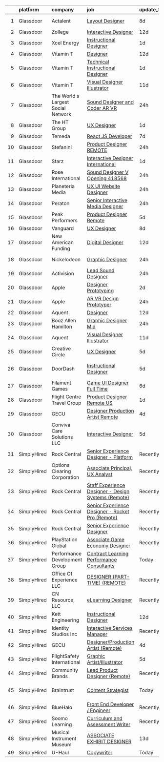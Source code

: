 

|    | platform    | company                            | job                                                                                                                                                                                                                                                                                                                                                                                                                                                                                                                                                                                                                                                                                                                                                                                                                                                                                                                                                                                                                                                                                                                                                                                                                                                                                                                                                                                               | update_time   | location             |
|---:|:------------|:-----------------------------------|:--------------------------------------------------------------------------------------------------------------------------------------------------------------------------------------------------------------------------------------------------------------------------------------------------------------------------------------------------------------------------------------------------------------------------------------------------------------------------------------------------------------------------------------------------------------------------------------------------------------------------------------------------------------------------------------------------------------------------------------------------------------------------------------------------------------------------------------------------------------------------------------------------------------------------------------------------------------------------------------------------------------------------------------------------------------------------------------------------------------------------------------------------------------------------------------------------------------------------------------------------------------------------------------------------------------------------------------------------------------------------------------------------|:--------------|:---------------------|
|  1 | Glassdoor   | Actalent                           | [Layout Designer](https://www.glassdoor.com/partner/jobListing.htm?pos=120&ao=1110586&s=58&guid=000001823e6b1a449111c49a82255869&src=GD_JOB_AD&t=SR&vt=w&ea=1&cs=1_180b08e4&cb=1658904583387&jobListingId=1008012917816&cpc=C4A69CCDBB3B9599&jrtk=3-0-1g8v6m6onkltd801-1g8v6m6p9i3bo800-668aed329773305a--6NYlbfkN0ChYVx_I3yfZ_JDY3EFoivtqvi_stwnZ_kRt8Dowt_l_d1ydueao4NE-oUleRJ4yhiPfkWi4YTroZWEsAHB17wfG3hQfrT7McMoZp5qQd-CJae3YCYIEzFiUBT_dj9F4q19V9jHvniNEuBNkNlSg88RPabwbMWfF1xjDW234k2P5a-1nYPxdkKfeecDB8q5E3_gWnZjYWka5Tx3U7r5Q3klGxKmYC_-ACM393kqb-oZTMTPPv8rcVXawD5uUXoI3RifMIMAPLNAzIezifUrcDsTk-q1yctFm2MfdP1TSZFfYWS1-QmZHIBPIbrD_7HF4ilEtuWPN1Wio6rTCdGjtxVHzgo-wziSfLC-d-vdRFPMA4cOYkQAPivuYI-Udcb1N3V_6L3gyMQNhR0vjgWYUh1DcljnIvI-SRmN7j2DAgQ5egsuOnhUmxKlM084UoauelpIUFq6ijr8gmZNxFilWN1SM5YsjwwNzWjVUWQSI6ht7uQ5teYPoqik6D_5a8B9iSK4XJY16O9MyQR_HJSyO0xMcghAnqaWaGHgCjiSkAnRG-bUtTtqlqoIjD3kWl-vhy9y6WEUKc5fNFrVnSMYXNX6dwbaQ0oXflFHDTRh42gykRObXlrwKSkw52yLt8dOePhM2mRk3mUN3MEUliBxxYBjuFb96YMGyqqi3hvXpPUz8k7Mq_es-nWSBlZkLfYjVeSgB-OrMokGTeJPSMpY6ifc5JE6wN9MlZvLcj1-0gQRzXbhM0SXEhkbAMtZTOg3KXnMMEyLFhUax9oTMlgB_xekbfcbOzF6nyAHjgY_RY2D29m88TgiMqK2glaVbuLrMRQeT3ZJSRUc3yp84bdOX4aZHheR8pxW9or2ChlTWfcBbBAJXHtNlQbIAMdDtBmoOIKrwWL7kwsn5HQuUZbpXiMEqyDkCozrgdEWMpj7s4vrHXJRJuNOPlC8Dzr0SSdKytX7jDwpfQ5bxeWx595-iW-Q)                                                        | 8d            | Auburn Hills, MI     |
|  2 | Glassdoor   | Zollege                            | [Interactive Designer](https://www.glassdoor.com/partner/jobListing.htm?pos=125&ao=1136043&s=58&guid=000001823e6b1a449111c49a82255869&src=GD_JOB_AD&t=SR&vt=w&ea=1&cs=1_13d01fdf&cb=1658904583387&jobListingId=1008006442980&jrtk=3-0-1g8v6m6onkltd801-1g8v6m6p9i3bo800-7cef8d94816c631b-)                                                                                                                                                                                                                                                                                                                                                                                                                                                                                                                                                                                                                                                                                                                                                                                                                                                                                                                                                                                                                                                                                                        | 12d           | Remote               |
|  3 | Glassdoor   | Xcel Energy                        | [Instructional Designer](https://www.glassdoor.com/partner/jobListing.htm?pos=112&ao=1110586&s=58&guid=000001823e6b1a449111c49a82255869&src=GD_JOB_AD&t=SR&vt=w&cs=1_f38b2512&cb=1658904583385&jobListingId=1008028359715&cpc=8795CF9063CD573D&jrtk=3-0-1g8v6m6onkltd801-1g8v6m6p9i3bo800-fa04a3a24dfb64e0--6NYlbfkN0B-1D-e_ZYujhNkNlYyaLjJ6FcVQ233icvY0YU3o2VnplwYKKdLer6igUsC2PaWrJMsMrxPDktbbpIZjN_zbA8po67pdxZNjHp8kxUcyBW501HU_QRFRaRC9Xpgg4wwhC2aYyiH-1nozMXb6EFAk-hw_nn0d0C_2CacTx_vFYJessQD4k8RVe0w123epP1aoSbg6RV8bTUxGBTY70PV7OlWsM6RWcLEaR8AskBql0KHydPUK_hlJR1cjgFpewGtPimC1_sxzYwCIyMfu-VykMelojwCKVRHm00rbPNdZaLKCN4aOka-BtJh2nX4ls6DhTu4r2sbOyGZLrbja6eH-gc7cgCXsx1IpDCq6tM6n0_VRKjy6nG_1baxH_kAZHnux9adVxMZuDSZgVL5SgaCnBzvk8qFTWzunzS_kx1n5fPy27xy94QkHXAaYPWBCURcoPMXjATNBDTz9stMNKfOQa_PEu6Y7BjFlZ39ihgyqoEAx02GoId6_6Bq7VtGapX-eHKkjAq8JXHdSqlQOindNYWWvvsyp9zFjgwWd2unJPRaGtvLOAtbpn1bhBmZpZfwexeuqFsZJAdYl8VPJP6APc9c)                                                                                                                                                                                                                                                                                                                                                                                                                                                      | 1d            | Denver, CO           |
|  4 | Glassdoor   | Vitamin T                          | [Designer](https://www.glassdoor.com/partner/jobListing.htm?pos=116&ao=1110586&s=58&guid=000001823e6b1a449111c49a82255869&src=GD_JOB_AD&t=SR&vt=w&cs=1_6e4bd501&cb=1658904583386&jobListingId=1008006318838&cpc=AC285F3A3ECA6BB0&jrtk=3-0-1g8v6m6onkltd801-1g8v6m6p9i3bo800-c7d7ca1e7b63493b--6NYlbfkN0DMrcEu7yrtATojKJA7cEzGQ3FdRGWLh0CZQInL4ECGI6k5tN82kdM0OKoro5eXmjo80z3blDf38MxDtG7OIqdO2V2y3F7ikmR8dSt4Ww3HoTqnOf7TOkJOlXrmqtd1BDpsoisAi_Vs_2wtfU5oF2NH8qhILIZuth9zGpa6x0tbKjmoaQ0wx_B59rfq-tnflZYAbZaAVj0KUWrxsHy3bR5YQkLWAT4Qoz8NHgX-53PSakbqNJM5fH92dbMpVmiw-dHzfhqZo7V28yyHljTDLsNfPCyTuM1TFK5ny5hxh-oLkZ7sWKEht_SkXwPHhsL_6Nb2LRiePqT4E98Vk_cc80eATm-ke81MLrnMCSp0TraReOk9yTURbTvNsD8b0gW0pPSO-oRkgFyki89RlQ7uzFSVf5mbDeO2NYYl0j_CEdlncVZildbx0Ahv8gdw7-pyhT6V91DuuZXasvQ1vfkY5Pmq)                                                                                                                                                                                                                                                                                                                                                                                                                                                                                                                                                                                                    | 12d           | Remote               |
|  5 | Glassdoor   | Vitamin T                          | [Technical Instructional Designer](https://www.glassdoor.com/partner/jobListing.htm?pos=122&ao=1110586&s=58&guid=000001823e6b1a449111c49a82255869&src=GD_JOB_AD&t=SR&vt=w&cs=1_49b37f42&cb=1658904583387&jobListingId=1008028653672&cpc=2CAED5C921A5F994&jrtk=3-0-1g8v6m6onkltd801-1g8v6m6p9i3bo800-1103058d0572411f--6NYlbfkN0DMrcEu7yrtATojKJA7cEzGQ3FdRGWLh0CZQInL4ECGI6k5tN82kdM0OKoro5eXmjrJQqa_4kmRzDerOVX7Epo-sXw6j7Z4Ali6rACrfRnS7fOcCXMK6k710eYCdoHotVhOwP6y8Cw4gg54AoVVfxxDCoqDOhnPr2UvhQH4hrQDd3eVFUHHjtBQYXvQaYqtA5L-Jj5jTN92ztiFrbN77-_11wE5UgCaZ4UgVWrok2erMH4WuORzMwQdGrAGw3s-yr_ZsqEKHRnG-ob5wZiDZk4ZYcExmvHonnveWx7mFHRfHmyls4DvPJZ05-mDDfkifVZ7gAlGCdKIUFFJ6PVgtfi6rTlWIjLTDgLeVvMWwmB3KzXfPqieZaQJ6OUFtnTUb6AgOfkqWlRa3J_Ft7wJo2O1UNidgpg8LMKLwnhGL23WWmTudj65wzEU9mlOaOTD6RbqhmygKQixlk2BRGKQyOHv)                                                                                                                                                                                                                                                                                                                                                                                                                                                                                                                                                                            | 1d            | Remote               |
|  6 | Glassdoor   | Vitamin T                          | [Visual Designer   Illustrator](https://www.glassdoor.com/partner/jobListing.htm?pos=118&ao=1110586&s=58&guid=000001823e6b1a449111c49a82255869&src=GD_JOB_AD&t=SR&vt=w&cs=1_79a79e39&cb=1658904583387&jobListingId=1008008783096&cpc=AC285F3A3ECA6BB0&jrtk=3-0-1g8v6m6onkltd801-1g8v6m6p9i3bo800-45b17c0ca9681f1e--6NYlbfkN0DMrcEu7yrtATojKJA7cEzGQ3FdRGWLh0CZQInL4ECGI6k5tN82kdM0OKoro5eXmjo6vJZ0dgL95ZoaZoWe3c6br8Zmt6CPYc0eKXo6Tmy6mttncp2xF37H2vBSUJcNbGzAomBuMu6Mj4Cxgdi9OeH2Qm3WGrOhWyDWi9EGb8bq6zmY1YHpjmdoKrhEFBE5wW9y62sacfr_o4hgQ7AMNoUvcHWJRYWbQ2I48O9bKiB13LODr3yg3QCUs19OJap0YEYwBZNz-wcSEUwNVcTU5PY06KGlslI2y90s7F98z7cnmUgKbucGxxYxyjDqygi9ZdUC63Hf0ccEe1qp4b6Kh5Vv1_xyjmXDRAD1-Ogqoei4lItqZz1R2J9laF342k4xMgRxKf4qqYZzbadMdmtRhNtJj_bQjQQsrexzNwcHUhPv815x1v6REzoUM0Nj-2TzMifO-koFGIT65OvT5IhywlWx)                                                                                                                                                                                                                                                                                                                                                                                                                                                                                                                                                                               | 11d           | Remote               |
|  7 | Glassdoor   | The World s Largest Social Network | [Sound Designer and Coder  AR VR ](https://www.glassdoor.com/partner/jobListing.htm?pos=108&ao=1110586&s=58&guid=000001823e6b1a449111c49a82255869&src=GD_JOB_AD&t=SR&vt=w&ea=1&cs=1_c6ac6483&cb=1658904583385&jobListingId=1008031528051&cpc=7AD1D84939BBEEF3&jrtk=3-0-1g8v6m6onkltd801-1g8v6m6p9i3bo800-d1ed5504a8a65788--6NYlbfkN0DSgjPPcnEdvoK3uuxfISLALE6pB1FR7YSHOr_tSg5_QGIhoz_2VqUepdcKLBLI_zTUk6gDwaoQ9vkRar14Io1kKPbXefvdlkqbmdhJjjOpMuV23xDsFSOubHWW3nkVkpuXNylbmaW36egpUC2PG6x2MjnebJXPwoENwa0jyus1-mMaCYYJOL_GU7J_2hWNhldOPX1BS3ek6ogMXL8IpIo6Ps9BC7UvBKt_sAKGdPBIQQJb5Zylob1yUmG8j2L3fweZnje0-vSIdMHmQhgcL4Z6Ax--t7X-g08IdeqT_entjLgGuAVwVvqmxygYF5Yw4g4o9C8IoVV_mQp8yY0Z9Iz4sagZkHQVYkjaKchJjju9v3CQjIU7bWT5UC-KCrZtDH3I9efjPHcDnPwG6I6shUFWfhE3qmVKhkqI6Se5aJLAo1_rSpMsDK8mWNRkWdNMLAu6I2-nAtuN-wj5ge2CG2L3BK5Lb3FMg2EcIcEtT8PWYllSiYttGnhHypiI4g31gydMTqW91_RbK9UgAIxWNJMEuhnnoRcc9qIsOdAXl0zXjB3tU5WGgLkvrEk_bCBflF16eW0s6sUwIJWQiVgwLFwM)                                                                                                                                                                                                                                                                                                                                                                                                                                       | 24h           | Philadelphia, PA     |
|  8 | Glassdoor   | The HT Group                       | [UX Designer](https://www.glassdoor.com/partner/jobListing.htm?pos=117&ao=1110586&s=58&guid=000001823e6b1a449111c49a82255869&src=GD_JOB_AD&t=SR&vt=w&ea=1&cs=1_4369c504&cb=1658904583387&jobListingId=1008027461830&cpc=FA84DF7EA1EC2398&jrtk=3-0-1g8v6m6onkltd801-1g8v6m6p9i3bo800-78fe302e72626c06--6NYlbfkN0Bra0s3zilufhc4AteKADJ__EYx4e15zFOxHvpj1gP3yFT6O1VqDoAXxp_WIm083I4wkW_VP_iMlTpMHuM843GaiU4KQy7EkvhzySaAh2psQapjSCDAI9Bm3HhyxZMuEyk6TDzyaU7z8aRa3jyLoV72xdh5A0dOyKtlfYKVAlp8eiYixBi8ib7uBN23fPYS402HWdIaKDIROiVzb42RemGUr9W_14yeN5F2job3cEfxSZH_7HRUgu-2ZKQJebEJXST9SF35T-eiJoqrly_QLWmVg7V-rsydprcMso3kXd02fcHpxi35q9y3dShkGbUNjzg1m0JCxllQ0mlcTX2Fpsqc3JQHN7XmTJZ5Jg8Nqw2pVpXQWM8sAeJ7PQcYglJ8eoTf7TfTy9ITIZMe4AUtedSfrxeMv2WL_Zeg5Pm_YHKnJO8OqF6uKQt26gp9SAAE1BS7xwHxouNCtEJUDAV-fghwDwjaZv--nFrQGmO9K4NG8SO60LRmywwgsbAN7CS8XNM%3D)                                                                                                                                                                                                                                                                                                                                                                                                                                                                                                                                              | 1d            | Austin, TX           |
|  9 | Glassdoor   | Temeda                             | [React JS Developer](https://www.glassdoor.com/partner/jobListing.htm?pos=110&ao=1110586&s=58&guid=000001823e6b1a449111c49a82255869&src=GD_JOB_AD&t=SR&vt=w&ea=1&cs=1_61efaba0&cb=1658904583385&jobListingId=1008015128299&cpc=C4A69CCDBB3B9599&jrtk=3-0-1g8v6m6onkltd801-1g8v6m6p9i3bo800-7fea6778d8d634a4--6NYlbfkN0Cdyrb_-SYpjIsC7ShR4LTJruqxAexHI1Km_0W0EzpI0e4uRdYa2eAJs8btTIGmOfMYc0AIGm1oGji9xCD_BIfjoFv7WrSOeX04XFZio3b7X4jjRm4uKTkf2ibFdnFKK902wGA0oBE-4UXjpik8-xCwjIHvwxFNbNLLssPWUSLM7bGAS16chLfRc3-ChYnq_dRutwLkqoK_kNa2TBxnWgSYkPNMEYM4Xt6vPvuV_0vw7KJzveTLmvxX89sF3fz78Ob-3iU8SMZf8RBAuoAx2-tySec1M4B-NKtNJwdMC-sqyAagsT8Yo64n2CrDooj7sdOYimlPQmhgig0yPgNCU-W-GPXibOJYpRUcrdyVnfmAn5ZTq0IefZmG3PikOhtF3aoEzQCmxzKQEt6nhm7O85CF5YT1pIozd5JFGuiRKiV8r2TMIqpCKSeWRzP3zMmRO_qTJ47M7N_knL2Qicv7lGxfJUZl2lgssL6hkONZDzNuHlfOxlvfkalW)                                                                                                                                                                                                                                                                                                                                                                                                                                                                                                                                                     | 7d            | Remote               |
| 10 | Glassdoor   | Stefanini                          | [Product Designer   REMOTE](https://www.glassdoor.com/partner/jobListing.htm?pos=128&ao=1136043&s=58&guid=000001823e6b1a449111c49a82255869&src=GD_JOB_AD&t=SR&vt=w&ea=1&cs=1_821a290d&cb=1658904583387&jobListingId=1008031185723&jrtk=3-0-1g8v6m6onkltd801-1g8v6m6p9i3bo800-603b02cc24df940a-)                                                                                                                                                                                                                                                                                                                                                                                                                                                                                                                                                                                                                                                                                                                                                                                                                                                                                                                                                                                                                                                                                                   | 24h           | Remote               |
| 11 | Glassdoor   | Starz                              | [Interactive Designer  International](https://www.glassdoor.com/partner/jobListing.htm?pos=126&ao=1136043&s=58&guid=000001823e6b1a449111c49a82255869&src=GD_JOB_AD&t=SR&vt=w&cs=1_c1c410d0&cb=1658904583387&jobListingId=1008029166488&jrtk=3-0-1g8v6m6onkltd801-1g8v6m6p9i3bo800-d31624835f57bf98-)                                                                                                                                                                                                                                                                                                                                                                                                                                                                                                                                                                                                                                                                                                                                                                                                                                                                                                                                                                                                                                                                                              | 1d            | Santa Monica, CA     |
| 12 | Glassdoor   | Rose International                 | [Sound Designer V Opening  418568](https://www.glassdoor.com/partner/jobListing.htm?pos=105&ao=1110586&s=58&guid=000001823e6b1a449111c49a82255869&src=GD_JOB_AD&t=SR&vt=w&ea=1&cs=1_b8ea23a4&cb=1658904583383&jobListingId=1008030729670&cpc=6193B0C32834B022&jrtk=3-0-1g8v6m6onkltd801-1g8v6m6p9i3bo800-a20623011cb248eb--6NYlbfkN0B6gYLiPzX3Klpbl49OuxoIZqVtnvEet7IZUhlrZDSG3sY-I6CIGHSMA_bS7ldJ8pOXMIXNeNyydXsX95pvzPg5BddHE-JXPnLngZ30cnLDc1iDIozZEqqJfstNoVEA0Y0ziXhbePzU2aWttrzMukYrAbICdJmtiDj_lX11sumIShj0cH4jV8vRyK2YT_cFh-bWdVfi4avjs8uwRhh5QG_Vv2jtgLfmFEV4whHDertcbQFpEsGzlUgGOmiX0oIWCoIJP79Rtk8NKRV21RIYKkfSJtbUJ7WlahrEwhlYbwjweFpoaV6bE07-Sgopim7bW845c3_Fts1mXR63f35776j7AlT1Y6HIcjIeanMQUC6R8eThLdPZ24QlwibDhg30cMhVrD1weN5VY-StU-Q32rQ3xNj5Qz6urRfIYL8nH86F7nLGoE3uNPyEgnCwBdKsVKRwDXKtbCkK95ZqWT4kyAEX8blrQ8eRdzfppAYrG4g0RaA20W0SKcuF9LylsGqmGZ9w3q9qnzKIbYcgQphActOU)                                                                                                                                                                                                                                                                                                                                                                                                                                                                                                       | 24h           | Seattle, WA          |
| 13 | Glassdoor   | Planeteria Media                   | [UX UI Website Designer](https://www.glassdoor.com/partner/jobListing.htm?pos=102&ao=1110586&s=58&guid=000001823e6b1a449111c49a82255869&src=GD_JOB_AD&t=SR&vt=w&ea=1&cs=1_66d14415&cb=1658904583382&jobListingId=1008030891047&cpc=F7A2269C793D5877&jrtk=3-0-1g8v6m6onkltd801-1g8v6m6p9i3bo800-9928f54ed5626d02--6NYlbfkN0BdDHiSlq2TKVYTvK036ioTcRDjelCKzvFOpLFiF--0iUzYErW7nnYgNAXrtKLT1O6iwDhKy5NPisvzS1L5xsHe2VDXjmZ_c-bPQguUzX2znGFLdNv5zICoFU0LT5sMnsyd7ypt24gNHZwqIdMCnd8Jp7szqHW_XVNwNHyyeEmOVz0LdbSi_BSg0s8t94poOzsm5kK1tgoZyQObtvbY-4IVwaiawdkbwcfGoVzT_YRTaKP5M4ZuBbVJubUOFG7b_f9263fXGiKFI6q7iWLpvKJzkit4H8RVdimc87SrUnEvWnazARuLZI08HbnjolcXpKQmjuLwqvA9M0ydy0bURSm69V94VX-1xxieKJzazqB8hot1uNo6qQqvgTivI8zARxIufxFcGCL43E3qWBSfuXn2vnuZ80fEFXMvFNqncnGPsE0J0MaQV1MCYyr10SNScea38PllxN1EipWME0A4QcQSACM93Lh2WAUM1UgwYEtdynsVslXJ6EjpZgoHBjDbS5o%3D)                                                                                                                                                                                                                                                                                                                                                                                                                                                                                                                                   | 24h           | Remote               |
| 14 | Glassdoor   | Peraton                            | [Senior Interactive Media Designer](https://www.glassdoor.com/partner/jobListing.htm?pos=123&ao=1136043&s=58&guid=000001823e6b1a449111c49a82255869&src=GD_JOB_AD&t=SR&vt=w&cs=1_36abc677&cb=1658904583387&jobListingId=1008030258853&jrtk=3-0-1g8v6m6onkltd801-1g8v6m6p9i3bo800-56c2c518e3d07f68-)                                                                                                                                                                                                                                                                                                                                                                                                                                                                                                                                                                                                                                                                                                                                                                                                                                                                                                                                                                                                                                                                                                | 24h           | McLean, VA           |
| 15 | Glassdoor   | Peak Performers                    | [Product Designer  Remote ](https://www.glassdoor.com/partner/jobListing.htm?pos=115&ao=1110586&s=58&guid=000001823e6b1a449111c49a82255869&src=GD_JOB_AD&t=SR&vt=w&ea=1&cs=1_32321e12&cb=1658904583386&jobListingId=1008020430278&cpc=47CFDC01B3F81FAC&jrtk=3-0-1g8v6m6onkltd801-1g8v6m6p9i3bo800-5b207fdf8f4dbf6e--6NYlbfkN0AX_4CYIvWFVA435E2RDot9sX-OlR2KTHdLRUP7CmfXrIXs_xUKOR6jRoFT4FW3Lv06ErwGOQwPKf_fH5oxbsGvLRNe5Cnhh1W59CwN4ewH2v1qXojJE6qEVrWzHMrkAiT3wlF4Bm5K0gYi0yogsYqU0fPndZ0P8FKjGKMFz16Io1CORQnQMBV0qm7y6zgzkCWcBLZRAtZkLQM846KH7OTUWfZGaG7Tb9wHCy1QuU6CO8v58Ejo3TC8PKR5U-xRlw1uMECr-wK8sSSfyLFbNgkaK4qLRnt9eaNMi9I4eBkppW75aNjs-2csqPWNqcDMeVn-0XLQg2jj4YU0xB4LeRe74xAJYMfuSeIrCqXpffFW3XF9gug0dxnR5p4hOc4oHCBbMKUqYuS8lBIM9FJJBo9H1Ht0cGdMvDwL86bqO45Sx7d4tSL_Ev2L5mP0Dz0I7YV0myvWaTgHYJdvMQjlDhLC42PLW-GLun0oPw6g_KXdMS6YV83OXwstsvmPh73lJfj7uZWbpen_Vg%3D%3D)                                                                                                                                                                                                                                                                                                                                                                                                                                                                                                                  | 5d            | Remote               |
| 16 | Glassdoor   | Vanguard                           | [UX Designer](https://www.glassdoor.com/partner/jobListing.htm?pos=107&ao=1110586&s=58&guid=000001823e6b1a449111c49a82255869&src=GD_JOB_AD&t=SR&vt=w&cs=1_3cd80dca&cb=1658904583384&jobListingId=1008012719121&cpc=47CFDC01B3F81FAC&jrtk=3-0-1g8v6m6onkltd801-1g8v6m6p9i3bo800-ca902f2d715a43cb--6NYlbfkN0BWQs_M7ZA8XLbIFWVw-PYcVVEPryqVLyWhKaEKPskHy2YkbHyHJDwBFABfX2IzFJUFRIsxY7z-4KfcKbQhDNfGzPyTZgFL2yMW2TdbHptY5QmfxjoI23w9jMOtnl386Kp-2yF5KAlHVin6fjtTo9FpGMuvuo1aBx15Qf890HmH539j9zNFce_tGrFeYqieWk19V2bIRnTrue0oFL-eaoOW1h6Brvim6Ejq6zRkmRv5EJ3KlihbMRBJxSiWNp2SPuuZwHeHBoCvIb6scVRlpZKjf-PiSIuBP75dPCMt7MnCSpEzQRjFPcOyggU1aIuZzgbgk0UqOhxKoyG-y-sxcyk5NX3qthOxYpaDMa-5ls6z8uWbSiFNn2FQjLt3buZWUeQB4HY3mgIVmaqQAEnusxPGzOS327nUSAbJJPSGvejA44MPfwygHJEVyjTQsXZoH8XduZT-NHAq21e1XC8PIQywl5Im-5aufsCMkzcFgl4z02eB_r_yk0-_a3m_B2ZfQDdWTe4Kp3JtsPOCEjuSGbz-X5ALzFRViaHKb2z1MifACt85ECJopLJmV0PBgjLa6ozMijGZS-4Is9GV84HOTDXs_oXlcLoQEEutdaA6_m0_Xal2qkRgGbLBTFju1Bh9yrRonEfKWHFCzfwN7eWteIu-YGPgZktc0aJmd3XJZjAJxSzT4GVh6gWJK1WD4yOEgZATJiyEc7O8lDWlBcOS82gtWk74fjtSKk64pvF1CbcW7r9IVK_N6WOR86YvqxrbOD6WLYhFhnBMegj2rv-K7nsovFSp_s4RmGdDzPns9NnRWIbcGD2bIW3cLDlPjFEDnJWT6VMB9AjCr9ZqGE46slICZGOAX4ZdPWOOLwHXL-8-HZfm8Kpd_mal3FOOXHQi7yGJlEtNIH5PNhg_AbTPRigra6u2c7Fy4hhpZcU6qbGcyP_3p318dLFUiyeFakyXUQrYRQgS8ZIfOiF8SLKVgpc90XyniYOyankWVe8knHOWacgRsA1KvV4WBibS-ytC29dWVynJXfmE3-E0T8WXc4nL) | 8d            | Remote               |
| 17 | Glassdoor   | New American Funding               | [Digital Designer](https://www.glassdoor.com/partner/jobListing.htm?pos=113&ao=1110586&s=58&guid=000001823e6b1a449111c49a82255869&src=GD_JOB_AD&t=SR&vt=w&ea=1&cs=1_56914192&cb=1658904583386&jobListingId=1008005604342&cpc=AC285F3A3ECA6BB0&jrtk=3-0-1g8v6m6onkltd801-1g8v6m6p9i3bo800-96c3d0f824927e96--6NYlbfkN0C2BFb7Ub2YUp4strrym9V3pWtjyRKtgHKt_kMzkewmGGJEved23y_kY-GSZp2akmMrMXBnf0_sPdCtSd-PsOEUyt98Mi-sR6I7bW0HgmIbOmUMY25IRArly9j6Qd8Aune8lrTsZEYIa91ohUTgu9UT6t137nsGeEKm-lxKnQqZh_-my8GcKR-aODhCp_jwJzNe5jW6TRHb8_RwRnbuFEH2s0ZsogWe2LflKSmQw9eOF8WC-oCzR14TSeHgI5bjoxtQHJAXuirdq1IZql7bD2v4qA5BHI2TkoUAHO_TmACFYI2ZaHaex6EFRwSqrkQTsTCYHf9OT1xbb2hizmiNmagehRBXYzZj61PVwaiMU8ToMhfkIOnFIbpdcGWCclOnGywrbBK6OexykUbSUiGaH2mhcZR4bhmDvinJ5Vw08-7o-bDp8Xy4DWNkgV2o1m7bEA40aZ4KjPH_jMz46-zracp5JtO031OYk-IrfhziJg_I0gxYPaJRgmNe)                                                                                                                                                                                                                                                                                                                                                                                                                                                                                                                                                       | 12d           | Remote               |
| 18 | Glassdoor   | Nickelodeon                        | [Graphic Designer](https://www.glassdoor.com/partner/jobListing.htm?pos=124&ao=1136043&s=58&guid=000001823e6b1a449111c49a82255869&src=GD_JOB_AD&t=SR&vt=w&cs=1_65989073&cb=1658904583387&jobListingId=1008030702218&jrtk=3-0-1g8v6m6onkltd801-1g8v6m6p9i3bo800-4d7302bd669ed2d0-)                                                                                                                                                                                                                                                                                                                                                                                                                                                                                                                                                                                                                                                                                                                                                                                                                                                                                                                                                                                                                                                                                                                 | 24h           | New York, NY         |
| 19 | Glassdoor   | Activision                         | [Lead Sound Designer](https://www.glassdoor.com/partner/jobListing.htm?pos=130&ao=1136043&s=58&guid=000001823e6b1a449111c49a82255869&src=GD_JOB_AD&t=SR&vt=w&cs=1_754297ef&cb=1658904583387&jobListingId=1008031551946&jrtk=3-0-1g8v6m6onkltd801-1g8v6m6p9i3bo800-93d73553b68080c4-)                                                                                                                                                                                                                                                                                                                                                                                                                                                                                                                                                                                                                                                                                                                                                                                                                                                                                                                                                                                                                                                                                                              | 24h           | Foster City, CA      |
| 20 | Glassdoor   | Apple                              | [Designer  Prototyping](https://www.glassdoor.com/partner/jobListing.htm?pos=127&ao=1136043&s=58&guid=000001823e6b1a449111c49a82255869&src=GD_JOB_AD&t=SR&vt=w&cs=1_cc784508&cb=1658904583387&jobListingId=1008025033720&jrtk=3-0-1g8v6m6onkltd801-1g8v6m6p9i3bo800-373b9c1e03aa4b69-)                                                                                                                                                                                                                                                                                                                                                                                                                                                                                                                                                                                                                                                                                                                                                                                                                                                                                                                                                                                                                                                                                                            | 2d            | Cupertino, CA        |
| 21 | Glassdoor   | Apple                              | [AR VR Design Prototyper](https://www.glassdoor.com/partner/jobListing.htm?pos=109&ao=1110586&s=58&guid=000001823e6b1a449111c49a82255869&src=GD_JOB_AD&t=SR&vt=w&cs=1_5cc104a4&cb=1658904583384&jobListingId=1008029697795&cpc=FA84DF7EA1EC2398&jrtk=3-0-1g8v6m6onkltd801-1g8v6m6p9i3bo800-daab3fc29f25e92f--6NYlbfkN0BvKrLyj5gPmtZO9T8euul8TCxuuKNOtzRJOomxnwSEodTz2Bc-sPZl1dBMH13w-jPURmeTMxIsbs4jnvkQLqboH4NlLdEJKpW-b5FZt-ZixKl2-FPKL5SlxYVBr3opSHIQq3r6nsItKDAbqPhECoOcKLhLiBRrVL5ektbbFY23RjqOdP_K75GNHefFm7OedZafFq_4w2olzWMkE-xGqBQG30y4rDL8C8ivHu-Xr_LJfe5LV7obcFWzU6q0blgaFRf37dwLZAkaXv_J9X6yYkN2PEeiuR_LpFPqaeJWvy-OhEnP16CrZSU-Ag9AsfUxfQb4-LIb9xk5j75Ah26NqFKsEQ6TrPDTUiJBiSmQsGEcBR6x8QrZ45NyeWiWsCJvlzB3QcM79jcjsiIqxkqGKmDQm6kPx0Jyrw6-1PUbRMKtKtcdbJejnhDLNA0Pt01bAo8813Lanxirg2XqcOpuzqcajRJh5qkMGDo21Ci1q_7L5ttMUfUG8HPXjfqIjuNvde2yb3Dud2WRnq7YDlC0bCZjwZnqls2OhXCa0F0Gn5JsElBdBDcjlvrBkq2m6vOzpfPGa6OJZwCjMNjj04g6q1PNSEKx2CPlVXFuuilYbIx4DOMa-rkZyq_QWCLmjOWAnuPzTpnlOrr7WcWcTCGc8TlFxMwLv8ckvp61Ba_YstUGmzsaEiG033ae5Xu3fSxrc4pELzpC_mQWk3sG2aiN0mHvQQHeWWEobxOXz9wyvMy6yvFD0xvkuFH7ha1M5HF9NvDcopqAHmIK6Dq5XF0AWPGRgx51anbDsS_9pErw9gvQEhK4Zkw5JmQHON9zlMbEIla_emBo1eCykUjGtyQYT4AI1WuLu-zJjdNmULzH1j1620vrfSSi4hNfc5bUsHuYcbEU3oyOlpRHWbC1LNTKYIVP2aZUf0dJXiqsKha33SGpIBWvssCCj7EKITV4_SfOnlcoMja2VdA1DA%3D%3D)                                                         | 24h           | Seattle, WA          |
| 22 | Glassdoor   | Aquent                             | [Designer](https://www.glassdoor.com/partner/jobListing.htm?pos=119&ao=1110586&s=58&guid=000001823e6b1a449111c49a82255869&src=GD_JOB_AD&t=SR&vt=w&cs=1_d8febce8&cb=1658904583387&jobListingId=1008005717302&cpc=334ABAF5D42DC775&jrtk=3-0-1g8v6m6onkltd801-1g8v6m6p9i3bo800-7b9d75c85321c3bc--6NYlbfkN0DMrcEu7yrtATojKJA7cEzGQ3FdRGWLh0CZQInL4ECGI9gD0Wolx9R2EDT7B77c2cTStk5xcRXs40S85yo9payLD3YhGHfq9pAjRpEQkEkLsu_qSYEQq_qXR7aq52LtEWM8YkTcc_GGzpwtjLVc2lKH9fJSJ-lugPakI67T9snYeQDkJvlVcphEITKiashSaP2arSUgOjz9s1sWpWxjFTjs7JcwY8cqugszQmmM8jr0F_Rn2vONIO9frzXF1ey9qFv1Ouxoot3qKYG8w6o1UjSHGATg78VuAurJLU9vw0Lnd4FaN6JTIy_VbhUD7_P-KuIWKgY_BrrXwOco_z1NadwAtVspl_WucaCI-jef2BXiPLdZPpaFrmk7UgE5J7qf8UsJLEvnFX2zT-0qjyryUDHV_ZCbcaoSURQ5VCQS4pQN6MNRrRpkRBPHp-ED0wFtEN2FRtwRsMSIOg%3D%3D)                                                                                                                                                                                                                                                                                                                                                                                                                                                                                                                                                                                                        | 12d           | Remote               |
| 23 | Glassdoor   | Booz Allen Hamilton                | [Graphic Designer  Mid](https://www.glassdoor.com/partner/jobListing.htm?pos=104&ao=1110586&s=58&guid=000001823e6b1a449111c49a82255869&src=GD_JOB_AD&t=SR&vt=w&cs=1_4984e997&cb=1658904583382&jobListingId=1008031110856&cpc=9952A63AB06E78AD&jrtk=3-0-1g8v6m6onkltd801-1g8v6m6p9i3bo800-4c540f30909db9f5--6NYlbfkN0CaLaeO0W0aSDE10oNno4SsRl14ssiVXEJb5QYZji-zar5Yl-tvFfpLfvooI0429cnAy8_u81DRhQ91J2u0Ddph8J09sj4ql1x7VbSw1GYQafdq6u6cduacZ0AypR7YbPecYlSvhhi9Csn8qblAmOMSBzDpoSQ76R0UCc2sMsvF6ZyqR89N_1efMTn0ChV9NPjKMSGhTOKlua04mqQzyPO3lWFCi_jOyH0bg6tvCSFULoEnc_fBlH6YYv7NOWW5KxaphxAaVczN73f87YJKRbEBC69CJSq_LQovFELbZCGPyofPOlWuR4e_mi9W8vH96PubfINdMlKIWQF7cFCj_HCvNYFVVBqsj1yULejbmXUDpnK-y_mO3Llk6g6j7wPNG9y5CcF3TmFiw_Qs4lwE-YbEaqvsWxu-rCGw5SguZOyG6b8oXLxlHdM6TXjxtAR5VsIj12G4Qf-PDtJLtd0xeSsmbHEKQ84Yb_844XhtCq1aS5g42VqYjxHk5PvdOc2O3CqZ1VVoI6V0HgedWqNebL9yMbOVKcCK4jxVx0gIPNBEog%3D%3D)                                                                                                                                                                                                                                                                                                                                                                                                                                                                                           | 24h           | Arlington, VA        |
| 24 | Glassdoor   | Aquent                             | [Visual Designer   Illustrator](https://www.glassdoor.com/partner/jobListing.htm?pos=121&ao=1110586&s=58&guid=000001823e6b1a449111c49a82255869&src=GD_JOB_AD&t=SR&vt=w&cs=1_6f25cd28&cb=1658904583387&jobListingId=1008008903366&cpc=F41FEAB56D215062&jrtk=3-0-1g8v6m6onkltd801-1g8v6m6p9i3bo800-6536246afd16496d--6NYlbfkN0DMrcEu7yrtATojKJA7cEzGQ3FdRGWLh0CZQInL4ECGI9gD0Wolx9R2EDT7B77c2cQBLQfu3kG4Ax3yarqBLzv8cW4AlJdVL33cCuKWHaoW6en6I8KNsK_tH3wly0dePxziUymlZ1PDJ0v9tsSDDO0XhmW-wL45y14aKG9W6ydrYFSfoRh_6qRIyuCyM5cLIO7phHD0Q89liRvbhHYUiwutCnPzYqLfC2Ii2BjBRVehV50QxWbasESfA34omrMV87rNWRMTcmUhY1--Q-vhufNWVFDkbYkU3K_ZRdSrLcDmO5F8qwp6do17aOc_ty82e5G2bwM2imOyQ6dx0FWz80dXCvqDs3E-rt-fSG9Sm3GK2Rm7vvkWUdjLsTJUe0KZv49FgL_Tinzy-6tPOg779ZnFBbrwL_Q8lKIELWf9p3_KJQY-GGEty25GmhipyOo1LubQNIE3BKMZfQ%3D%3D)                                                                                                                                                                                                                                                                                                                                                                                                                                                                                                                                                                                   | 11d           | Remote               |
| 25 | Glassdoor   | Creative Circle                    | [UX Designer](https://www.glassdoor.com/partner/jobListing.htm?pos=114&ao=1110586&s=58&guid=000001823e6b1a449111c49a82255869&src=GD_JOB_AD&t=SR&vt=w&cs=1_ef632805&cb=1658904583386&jobListingId=1008019687061&cpc=48B9F4758953335C&jrtk=3-0-1g8v6m6onkltd801-1g8v6m6p9i3bo800-3490b4ee8579855d--6NYlbfkN0BPwlZa85gbT4Q3XYQoU_uQn0Qmw9zd_9UNfmcwtqAVud1yvyq1Z4UAlx1bxhDUi3Ibq1HObogXE0iA_gER2SwH8-1EQbhQl7y5LQK1_VFoP6IjV5UN_1-kbqDpDUXTmkd_00nb6dySovp6rLgTqbvKja6P9KCAADVmRt97gLdz4nEKzbsZ97hBqw-WLll5lBZpmtkajGHFj63TeZ_8K7jGw0vdwe-c0OVlb-lHxkRIwSet9h8pa-KlocuI5xPv4lWTpv2RjRUIg7stkrUnxibMvXFpRmYvAn5AlCWLinLcOQ4QhqdpiU2hugNEsK1ix75gW29WoRbufvwpLEKniqHzzlOw-YcBUVAxEMcy58CMd_cI6QpJesdgE5t0ic1eU8s5L0mZm0zXwNbfEUUdCIYlbKkrvSmSld6mJUiywhOlm5Ba3-tYvIN1t-ehyEIC84P2_icVzd-Rrj9a37WKkvhXYwCOU18ddKECFsxvAUCXbbJghI19rF7IAwDdKw6p5tGpvS2Ue2nogg%3D%3D)                                                                                                                                                                                                                                                                                                                                                                                                                                                                                                                                     | 5d            | New York, NY         |
| 26 | Glassdoor   | DoorDash                           | [Instructional Designer](https://www.glassdoor.com/partner/jobListing.htm?pos=111&ao=1110586&s=58&guid=000001823e6b1a449111c49a82255869&src=GD_JOB_AD&t=SR&vt=w&cs=1_e6682466&cb=1658904583385&jobListingId=1008021856037&cpc=F41FEAB56D215062&jrtk=3-0-1g8v6m6onkltd801-1g8v6m6p9i3bo800-3675c8a694b966db--6NYlbfkN0AW5-xsU-vMWeSLIbut59GbFrk8yjVb2oiwG7C4MAW4pNkHNTQQ0vMWYSrjnhRVLJqnlI-kR_QFWA3cKdH2PYZDzPr9AQ5qEhtYmYvW6DmR5phP_CyhyWiqejHgJ4OzBuwQlRIM3QsngkV7jAf1TiFCcx4TP-icooz2rHlwjjPqmTFgpa2k2f5d2vNHJxmglZGS0lOF73RglXNKV7I1iDGhYH_GYu9bTAva2gVwaksS886lhO8ExxteY_W6x6SglRwYIBMrNpPkFUwBXgXLwSpMwsXV4TPG5GUFogGoWgnWn5VC5m-OaKGkPBT_lMrE7K43MQ5EV58aCD1UXgacoJitzTAziszeWsaKg_yt2DLgr9DAhiaeFPu14Uu_Yf4ot8WWatX7vESTzrPQj_01FENH6nWkIyCdbdGsgMCwcEJiwD0zDfmxFMIkFEtmgiW5rQk03s0PdWB9jiq1dX8bup7XetK7MnpJSJapXvprYL3hB_dqNVaW9ncUM8RYNkR6eMdT05-ODr3P0vwM9DXSMI59WzxIUL_np65i8q0QwYAffSi8JeyBQZlmFpUNt-bhQ8je2bKt-FUINJL8OMx4XMG9PsFBhkMqo_Bt-2VDWbzUtuu6w-zam18eKsXkoDhJw2btIzBSE5ntWHgXUOnXI1GTNO2sqMxCWQE0mp5AqSbbuxKtM2mrKPHcN8TsB-fiX2qHV4CxJWHfH9cHU1UlH8ZQ8-jsgIgit61dlc1Bj5y_xRXXJNEFlJ63mFEEAMYpb_bNPo-z-Avrk2KoykRCL8zDRW-YiNYpNszB39a6gcWkaMDjHrN8p9vXuVr1TK_ZyJsSndgo9vLWYV2trOcTvdDUE2rri1-PrQbVkp1MqwI3mrCzPFsN89i2CK-SSPrQ1yABlECCU-xGcAarxOwoy_ScUybDNyqNGX4%3D)                                                                                                        | 5d            | San Francisco, CA    |
| 27 | Glassdoor   | Filament Games                     | [Game UI Designer   Full Time](https://www.glassdoor.com/partner/jobListing.htm?pos=103&ao=1110586&s=58&guid=000001823e6b1a449111c49a82255869&src=GD_JOB_AD&t=SR&vt=w&ea=1&cs=1_c217b9a3&cb=1658904583382&jobListingId=1008017799988&cpc=C19BE7EA145E205E&jrtk=3-0-1g8v6m6onkltd801-1g8v6m6p9i3bo800-babfa86df1ca163e--6NYlbfkN0CIHMGocNKd5hoXLwwKXhS247lQakt22NtwViB8HW65UO_fRUkh-j7Og1M8k5VNV9q6NgLVBDicBpY-Kjm8cnHWXxdp22WXL9lCq6CSeosiBl0w8kieGO7IwDwwglgbIi8o3iiRkwqjwrJr_kGIrgqV4YusTGa8nEs0rUZ7d0pGngEiQrGcVgMDdCvQ7Iw7kPp2Btmt0d1EfYpi_LVjziEnH-NirS4rV03LKQOiVFetCRpnGWBHwzNyTBZS6_n1f69_-dAgb88uRLg0eCT5AMxW3aAcSI4YQCJJ4WM91UfTRiQv_JbKU_QeqKFTaip8-xEIndTw2hZFwRgphqYogwT4ZL56hjztKq8F1JmoEbGiF_ImTzSMrrq1Q98oHBReVj7_v-DEptR9TG2DzcwSjmWxxazHmWChuQZmX5zB9je54eebhMQuUI8ZTC31sFm4qHQxLfZEDGHydA%3D%3D)                                                                                                                                                                                                                                                                                                                                                                                                                                                                                                                                                                               | 6d            | Madison, WI          |
| 28 | Glassdoor   | Flight Centre Travel Group         | [Product Designer   Remote  US](https://www.glassdoor.com/partner/jobListing.htm?pos=106&ao=1110586&s=58&guid=000001823e6b1a449111c49a82255869&src=GD_JOB_AD&t=SR&vt=w&cs=1_ecea1ced&cb=1658904583383&jobListingId=1008028488983&cpc=FD1C1DA32C38CFA7&jrtk=3-0-1g8v6m6onkltd801-1g8v6m6p9i3bo800-160372dca1c475fb--6NYlbfkN0Dq7qPB-BUOT8Prf7tf9oqq_Jnqv4qEOhMuUzr9XeuSc0xp7dPV4AGBd5yqBJY0ZTNbFUeTK8o5e18hSG4-QwsVwIM1a6-m1p7JaRgDRiOPw5YK5BbnolNRZjI7AwJ9TmzOOR5PX6zM7lj5KA9zW9xtDj8QQW2vAy2fZTl9bAnvsDjTDfFZvDG-esG9cZoMYfIQAWb32IqHCaAg40-Cf8O_RHWkpIb-pbGFFIF-XgHtGSI8Jm0AsMrHBbehMRDcbT-3p7AH4B0FDLCp564sg8o3mHO6-Osk9fI7wvHK2dJkL2k99K4-JRDIso9wJMd-xE3nMutpov3Xe5GsHv6B27_ysZ_7Dx4Y5fm13Kbv5uUv-VrpzHdEYvDh0kV_DKtYeVknsa6wxizmvu6nbAH_s2aP3iR1-5RTB_1t_vHv1HIn2faDCa9jUyTuBFkTkAxsb8JncCnJnw6QC_KA_YOqnX7_ORqTDOHoig54iF_npGe75cUT9uOOsxuJBRLDL3qJKP5FVP7CKliTt_rNtAGkbq56)                                                                                                                                                                                                                                                                                                                                                                                                                                                                                                               | 1d            | Remote               |
| 29 | Glassdoor   | GECU                               | [Designer Production Artist  Remote ](https://www.glassdoor.com/partner/jobListing.htm?pos=129&ao=1136043&s=58&guid=000001823e6b1a449111c49a82255869&src=GD_JOB_AD&t=SR&vt=w&cs=1_6d46b8be&cb=1658904583387&jobListingId=1008024070976&jrtk=3-0-1g8v6m6onkltd801-1g8v6m6p9i3bo800-eba3e9fba45cad5b-)                                                                                                                                                                                                                                                                                                                                                                                                                                                                                                                                                                                                                                                                                                                                                                                                                                                                                                                                                                                                                                                                                              | 4d            | Remote               |
| 30 | Glassdoor   | Conviva Care Solutions  LLC        | [Interactive Designer](https://www.glassdoor.com/partner/jobListing.htm?pos=101&ao=1110586&s=58&guid=000001823e6b1a449111c49a82255869&src=GD_JOB_AD&t=SR&vt=w&ea=1&cs=1_a103ee93&cb=1658904583381&jobListingId=1008020446183&cpc=1160948BCBA38B5B&jrtk=3-0-1g8v6m6onkltd801-1g8v6m6p9i3bo800-34ff42a6cf93e7af--6NYlbfkN0DTpne61UmFZM4rphN6Z_dPa1xbTMy_srCLEByaiB2DVbhP1pG3_chzlRlHh6a83L5tLEb5xpDPwcqT1RfxfE0VKdLke_IMRSCx-aPK656X1wObMu-TGQL1i37-VQnQyGvQuZ_065ec8Bz1HDpDmf5ecKYdK_TpvkI31fyz4ST_gXmFs5qfnfkwN3YDRD84Gv9Dd_8DhnY3lpIFBTN3qEI9vVAAH106eXliyNucWjJV5NbTuzu9BAWtcZYAJBq2FfeG64OkXtgqrP8BUklI3kckC_yoxsAUS-E2ZPkq6JhK2ic_5Dt9luTaGuXaQp4Esq11H0oQSvR9l8tzw6126z5_uETSCUUumdd5pcqF2o5hvLPnEHTrR1ONbuhAqfdFkDBfUqonQq_hPJhSAXX3UfebVYqFcfHvNRP_4_L-5bpsNFAk69s5SCpafFNUimM2rFvsqAqDDH7GkAz_E55Egk-vj7X23eTOs5j4YgrU66oOrkzvIc69WDc2-481pqJNelCiEaUitjYasxffHVbU1eR_)                                                                                                                                                                                                                                                                                                                                                                                                                                                                                                                   | 5d            | Remote               |
| 31 | SimplyHired | Rock Central                       | [Senior Experience Designer - Platform](https://www.simplyhired.com/job/alolWizv0W4qiWg_sx4PQc0K3PlY3ygKtI2QISrytGkJECpv345yYw?q=interactive+designer)                                                                                                                                                                                                                                                                                                                                                                                                                                                                                                                                                                                                                                                                                                                                                                                                                                                                                                                                                                                                                                                                                                                                                                                                                                            | Recently      | Detroit, MI          |
| 32 | SimplyHired | Options Clearing Corporation       | [Associate Principal, UX Analyst](https://www.simplyhired.com/job/NJXAUfSOqzVhwx_M0iXaDIbYwM8ExZPwjgA8IYKXBrDi_WqxwVqsDw?q=interactive+designer)                                                                                                                                                                                                                                                                                                                                                                                                                                                                                                                                                                                                                                                                                                                                                                                                                                                                                                                                                                                                                                                                                                                                                                                                                                                  | Recently      | Chicago, IL          |
| 33 | SimplyHired | Rock Central                       | [Staff Experience Designer - Design Systems (Remote)](https://www.simplyhired.com/job/wGe6C28J11MkzfioyR_m9oiPg-qKrUibYOhMeZWgwGUY78Qox31bDA?q=interactive+designer)                                                                                                                                                                                                                                                                                                                                                                                                                                                                                                                                                                                                                                                                                                                                                                                                                                                                                                                                                                                                                                                                                                                                                                                                                              | Recently      | New York, NY         |
| 34 | SimplyHired | Rock Central                       | [Senior Experience Designer - Rocket Pro (Remote)](https://www.simplyhired.com/job/WFOQFrw2mphynW-NsIpy91iE8xWR5Lm0fNy65Uhq_2M__KiA2xz0ow?q=interactive+designer)                                                                                                                                                                                                                                                                                                                                                                                                                                                                                                                                                                                                                                                                                                                                                                                                                                                                                                                                                                                                                                                                                                                                                                                                                                 | Recently      | Detroit, MI          |
| 35 | SimplyHired | Rock Central                       | [Senior Experience Designer](https://www.simplyhired.com/job/614TPN-I6z8RsLQz2ZCzhZREiXQ5ICela2OugNpBIA2Xt9GWnXt6BA?q=interactive+designer)                                                                                                                                                                                                                                                                                                                                                                                                                                                                                                                                                                                                                                                                                                                                                                                                                                                                                                                                                                                                                                                                                                                                                                                                                                                       | Recently      | Detroit, MI          |
| 36 | SimplyHired | PlayStation Global                 | [Associate Game Economy Designer](https://www.simplyhired.com/job/tlYc3zpAPCxSxwVaOI50XaUl3zKRARnfB1a9jrAtSKfiBwKVG9Kc4g?q=interactive+designer)                                                                                                                                                                                                                                                                                                                                                                                                                                                                                                                                                                                                                                                                                                                                                                                                                                                                                                                                                                                                                                                                                                                                                                                                                                                  | Recently      | San Diego, CA        |
| 37 | SimplyHired | Performance Development Group      | [Contract Learning Performance Consultants](https://www.simplyhired.com/job/cQOe5jN-MumT4ShiZZp5twlle4Bs3k1WCPEr7GH9ADGcoiwnfDk3GA?q=interactive+designer)                                                                                                                                                                                                                                                                                                                                                                                                                                                                                                                                                                                                                                                                                                                                                                                                                                                                                                                                                                                                                                                                                                                                                                                                                                        | Today         | Remote               |
| 38 | SimplyHired | Office Of Experience LLC           | [DESIGNER (PART-TIME) (REMOTE)](https://www.simplyhired.com/job/yUtNm7aP5k7lf3a27Q4KIbyvuM9A7WQE2tgKPjPrP4xRwKfFS33ECw?q=interactive+designer)                                                                                                                                                                                                                                                                                                                                                                                                                                                                                                                                                                                                                                                                                                                                                                                                                                                                                                                                                                                                                                                                                                                                                                                                                                                    | Recently      | Chicago, IL          |
| 39 | SimplyHired | CN Resource, LLC                   | [eLearning Designer](https://www.simplyhired.com/job/J1c82YHKBFsW2EPJ_n5axCjZRTz2DrdtIuJJnep_Iilij80Bv548dg?q=interactive+designer)                                                                                                                                                                                                                                                                                                                                                                                                                                                                                                                                                                                                                                                                                                                                                                                                                                                                                                                                                                                                                                                                                                                                                                                                                                                               | Recently      | Mesa, AZ             |
| 40 | SimplyHired | Kett Engineering                   | [Instructional Designer](https://www.simplyhired.com/job/jFNLfnZhcrM1AUeHI8-_Ulw0vrYnZ3G6O4CnHrTWN_d4dH2zmrhvTg?q=interactive+designer)                                                                                                                                                                                                                                                                                                                                                                                                                                                                                                                                                                                                                                                                                                                                                                                                                                                                                                                                                                                                                                                                                                                                                                                                                                                           | 12d           | Wittmann, AZ         |
| 41 | SimplyHired | Identity Studios Inc               | [Interactive Services Manager](https://www.simplyhired.com/job/WJ6mfNY2V5Zp9f3Xg2l3ydIhO0MHnRz8vZVCulidhQJhoOAGk5-Z0w?q=interactive+designer)                                                                                                                                                                                                                                                                                                                                                                                                                                                                                                                                                                                                                                                                                                                                                                                                                                                                                                                                                                                                                                                                                                                                                                                                                                                     | Recently      | Scottsdale, AZ       |
| 42 | SimplyHired | GECU                               | [Designer/Production Artist (Remote)](https://www.simplyhired.com/job/QWBELpH0VglN_r3vyl-h7im-7NJezuNiM0NdOdTk8lfHqVTkj8uuMw?q=interactive+designer)                                                                                                                                                                                                                                                                                                                                                                                                                                                                                                                                                                                                                                                                                                                                                                                                                                                                                                                                                                                                                                                                                                                                                                                                                                              | 4d            | Remote               |
| 43 | SimplyHired | FlightSafety International         | [Graphic Artist/Illustrator](https://www.simplyhired.com/job/Z7GlaQaYtJ6Cbc5iZxP53YwYcW8dBQGYytHXGYQ9SbKDrvPmsGRGHg?q=interactive+designer)                                                                                                                                                                                                                                                                                                                                                                                                                                                                                                                                                                                                                                                                                                                                                                                                                                                                                                                                                                                                                                                                                                                                                                                                                                                       | 5d            | Alabama +2 locations |
| 44 | SimplyHired | Community Brands                   | [Lead Product Designer (Remote)](https://www.simplyhired.com/job/9eiAZn3dEWJfk-tGmz8jN8A9zgsEC5L7lC4octilkWwbfYEELHQLSQ?q=interactive+designer)                                                                                                                                                                                                                                                                                                                                                                                                                                                                                                                                                                                                                                                                                                                                                                                                                                                                                                                                                                                                                                                                                                                                                                                                                                                   | Recently      | Remote               |
| 45 | SimplyHired | Braintrust                         | [Content Strategist](https://www.simplyhired.com/job/1xQse8mCkBFC6CW9zb1h1LdvyAVRd70Rxy9L9kmerxT_FOSIdznS_w?q=interactive+designer)                                                                                                                                                                                                                                                                                                                                                                                                                                                                                                                                                                                                                                                                                                                                                                                                                                                                                                                                                                                                                                                                                                                                                                                                                                                               | Today         | San Francisco, CA    |
| 46 | SimplyHired | BlueHalo                           | [Front End Developer / Engineer](https://www.simplyhired.com/job/6shMz_NLcFnWrVbIgIM6VRNYKDSmTGcu76aDG98OzK3Hu6faHknmOg?q=interactive+designer)                                                                                                                                                                                                                                                                                                                                                                                                                                                                                                                                                                                                                                                                                                                                                                                                                                                                                                                                                                                                                                                                                                                                                                                                                                                   | Recently      | Rockville, MD        |
| 47 | SimplyHired | Soomo Learning                     | [Curriculum and Assessment Writer](https://www.simplyhired.com/job/DQpP0x-LQktauFNb-cE3DHmQV0pkSj6iBZUdHX4xvhFc-YD7o7_XHQ?q=interactive+designer)                                                                                                                                                                                                                                                                                                                                                                                                                                                                                                                                                                                                                                                                                                                                                                                                                                                                                                                                                                                                                                                                                                                                                                                                                                                 | Recently      | Remote               |
| 48 | SimplyHired | Musical Instrument Museum          | [ASSOCIATE EXHIBIT DESIGNER](https://www.simplyhired.com/job/mkup5-67HMgleQzPcoNKhJOf1tszI14cD-M7P-Dia9L8JaDwUua0RA?q=interactive+designer)                                                                                                                                                                                                                                                                                                                                                                                                                                                                                                                                                                                                                                                                                                                                                                                                                                                                                                                                                                                                                                                                                                                                                                                                                                                       | 13d           | Phoenix, AZ          |
| 49 | SimplyHired | U-Haul                             | [Copywriter](https://www.simplyhired.com/job/OlGD-zfzIfpmciDby2SESS7DpFL3BPuyDB5GrrKAZ07FxLXnHDl2yg?q=interactive+designer)                                                                                                                                                                                                                                                                                                                                                                                                                                                                                                                                                                                                                                                                                                                                                                                                                                                                                                                                                                                                                                                                                                                                                                                                                                                                       | Today         | Phoenix, AZ          |